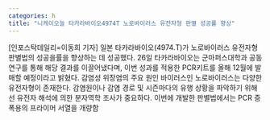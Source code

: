 ```yaml
---
categories: h
title: "니케이오늘 타카라바이오4974T 노로바이러스 유전자형 판별 성공률 향상"
---
```

[인포스탁데일리=이동희 기자] 일본 타카라바이오(4974.T)가 노로바이러스 유전자형 판별법의 성공을률을 향상하는 데 성공했다. 26일 타카라바이오는 군마퍼스대학과 공동연구를 통해 해당 결과를 이끌어냈다며, 이번 성과를 적용한 PCR키트를 올해 12월에 발매할 예정이라고 밝혔다. 감염성 위장염의 주요 원인 바이러스인 노로바이러스는 다양한 유전자형이 존재한다. 감염원이나 감염 경로 및 시즌마다의 유행 상황을 파악하기 위해선 유전자 해석에 의한 분자역학 조사가 중요하다. 이번에 개발한 판별법에서는 PCR 증폭용의 프라이머 서열을 개량함